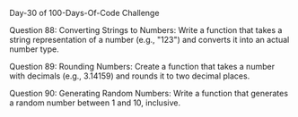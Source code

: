 Day-30 of 100-Days-Of-Code Challenge

Question 88: Converting Strings to Numbers: Write a function that takes a string representation of a number (e.g., "123") and converts it into an actual number type.

Question 89: Rounding Numbers: Create a function that takes a number with decimals (e.g., 3.14159) and rounds it to two decimal places.

Question 90: Generating Random Numbers: Write a function that generates a random number between 1 and 10, inclusive.